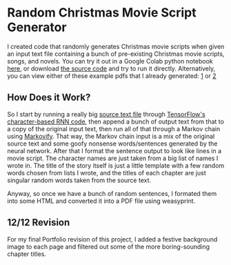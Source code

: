 # Random Christmas Movie Script Generator

I created code that randomly generates Christmas movie scripts when given an input text file containing a bunch of pre-existing Christmas movie scripts, songs, and novels.  You can try it out in a Google Colab python notebook [here](https://colab.research.google.com/drive/1vlSFQIlRDXxaOJbdhnjb9FOXrDqQx4X-), or download [the source code](christmasbook.py) and try to run it directly. 
Alternatively, you can view either of these example pdfs that I already generated: [1](christmas_novel1.pdf) or [2](christmas_novel2.pdf)

## How Does it Work?
So I start by running a really big [source text file](christmas.txt) through [TensorFlow's character-based RNN code](https://www.tensorflow.org/tutorials/text/text_generation), then append a bunch of output text from that to a copy of the original input text, then run all of that through a Markov chain using [Markovify](https://github.com/jsvine/markovify).  That way, the Markov chain input is a mix of the original source text and some goofy nonsense words/sentences generated by the neural network.  After that I format the sentence output to look like lines in a movie script.  The character names are just taken from a big list of names I wrote in.  The title of the story itself is just a little template with a few random words chosen from lists I wrote, and the titles of each chapter are just singular random words taken from the source text.

Anyway, so once we have a bunch of random sentences, I formated them into some HTML and converted it into a PDF file using weasyprint.


## 12/12 Revision
For my final Portfolio revision of this project, I added a festive background image to each page and filtered out some of the more boring-sounding chapter titles.
